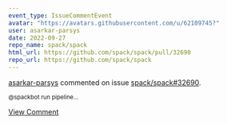 ```yaml
---
event_type: IssueCommentEvent
avatar: "https://avatars.githubusercontent.com/u/62109745?"
user: asarkar-parsys
date: 2022-09-27
repo_name: spack/spack
html_url: https://github.com/spack/spack/pull/32690
repo_url: https://github.com/spack/spack
---
```


<a href='https://github.com/asarkar-parsys' target='_blank'>asarkar-parsys</a> commented on issue <a href='https://github.com/spack/spack/pull/32690' target='_blank'>spack/spack#32690</a>.

<small>@spackbot run pipeline...</small>

<a href='https://github.com/spack/spack/pull/32690' target='_blank'>View Comment</a>
